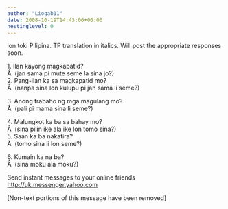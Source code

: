 ```yaml
---
author: "Liogab11"
date: 2008-10-19T14:43:06+00:00
nestinglevel: 0
---
```

lon toki Pilipina. TP translation in italics. Will post the appropriate responses soon.  
  
1\. Ilan kayong magkapatid?  
Â  (jan sama pi mute seme la sina jo?)  
2\. Pang-ilan ka sa magkapatid mo?  
Â  (nanpa sina lon kulupu pi jan sama li seme?)  
  
3\. Anong trabaho ng mga magulang mo?  
Â  (pali pi mama sina li seme?)  
  
4\. Malungkot ka ba sa bahay mo?  
Â  (sina pilin ike ala ike lon tomo sina?)  
5\. Saan ka ba nakatira?  
Â  (tomo sina li lon seme?)  
  
6\. Kumain ka na ba?  
Â  (sina moku ala moku?)  
  
Send instant messages to your online friends http://uk.messenger.yahoo.com  
  
\[Non-text portions of this message have been removed\]